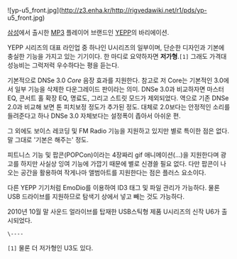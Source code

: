 ![yp-u5_front.jpg](http://z3.enha.kr/http://rigvedawiki.net/r1/pds/yp-
u5_front.jpg)

[삼성](%EC%82%BC%EC%84%B1.md)에서 출시한 [MP3](MP3.md) 플레이어 브랜드인
[YEPP](YEPP.md)의 바리에이션.

YEPP 시리즈의 대표 라인업 중 하나인 U시리즈의 일부이며, 단순한 디자인과 기본에 충실한 기능을 가지고 있는 기기이다. 한 마디로
요약하자면 **저가형**.`[1]` 그래도 가격대 성능비는 그럭저럭 우수하다는 평을 듣는다.

기본적으로 DNSe 3.0 _Core_ 음장 효과를 지원한다. 참고로 저 Core는 기본적인 3.0에서 일부 기능을 삭제한 다운그레이드
판이라는 의미. DNSe 3.0과 비교하자면 마스터 EQ, 콘서트 홀 확장 EQ, 명료도, 그리고 스트릿 모드가 제외되었다. 역으로 기존
DNSe 2.0과 비교해 보면 톤 피치보정 정도가 추가된 정도. 대체로 2.0보다는 안정적인 소리를 들려준다고 하나 DNSe 3.0
자체보다는 설정폭이 좁아서 아쉬운 편.

그 외에도 보이스 레코딩 및 FM Radio 기능을 지원하고 있지만 별로 특이한 점은 없다. 말 그대로 '기본은 해주는' 정도.  

피트니스 기능 및 팝콘(POPCon)이라는 4장짜리 gif 애니메이션(…)을 지원한다며 광고를 하지만 사실상 잉여 기능에 가깝기 때문에 별로
신경쓸 필요 없다. 다만 팝콘이 나오는 공간을 활용하여 작게나마 앨범아트를 지원한다는 점은 플러스 요소이다.  

다른 YEPP 기기처럼 EmoDio를 이용하여 ID3 태그 및 파일 관리가 가능하다. 물론 USB 드라이브를 지원하므로 탐색기 상에서 넣고
빼는 것도 가능하다.  

2010년 10월 말 사운드 얼라이브를 탑재한 USB스틱형 제품 U시리즈의 신작 U6가 출시되었다.  

`\----`

`[1]` 물론 더 저가형인 U3도 있다.

